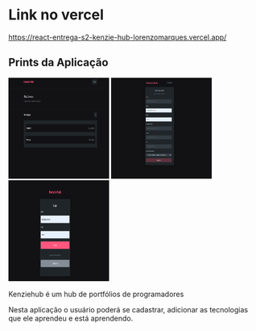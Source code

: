 # Link no vercel

https://react-entrega-s2-kenzie-hub-lorenzomarques.vercel.app/

<h2>Prints da Aplicação</h2>
<div display="flex">
<img src="/ImagesReadMe/1.png" width=200 height=200/>
<img src="/ImagesReadMe/2.png" width=200 height=200/>
<img src="/ImagesReadMe/3.png" width=200 height=200/>
</div>
<p>
Kenziehub é um hub de portfólios de programadores

Nesta aplicação o usuário poderá se cadastrar, adicionar as tecnologias que ele aprendeu e está aprendendo.

</p>
